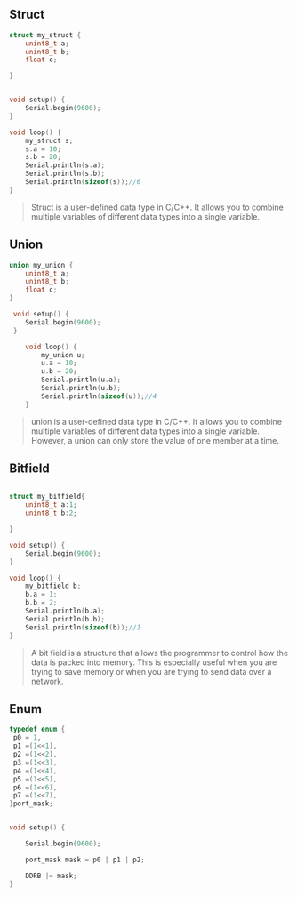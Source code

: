 ## Struct

```c++
struct my_struct {
    unint8_t a;
    unint8_t b;
    float c;

}


void setup() {
    Serial.begin(9600);
}

void loop() {
    my_struct s;
    s.a = 10;
    s.b = 20;
    Serial.println(s.a);
    Serial.println(s.b);
    Serial.println(sizeof(s));//6
}
```

> Struct is a user-defined data type in C/C++. It allows you to combine multiple variables of different data types into a single variable.

## Union

```c++
union my_union {
    unint8_t a;
    unint8_t b;
    float c;
}

 void setup() {
    Serial.begin(9600);
 }

    void loop() {
        my_union u;
        u.a = 10;
        u.b = 20;
        Serial.println(u.a);
        Serial.println(u.b);
        Serial.println(sizeof(u));//4
    }

```

> union is a user-defined data type in C/C++. It allows you to combine multiple variables of different data types into a single variable. However, a union can only store the value of one member at a time.

## Bitfield

```c++

struct my_bitfield{
    unint8_t a:1;
    unint8_t b:2;

}

void setup() {
    Serial.begin(9600);
}

void loop() {
    my_bitfield b;
    b.a = 1;
    b.b = 2;
    Serial.println(b.a);
    Serial.println(b.b);
    Serial.println(sizeof(b));//1
}
```

> A bit field is a structure that allows the programmer to control how the data is packed into memory. This is especially useful when you are trying to save memory or when you are trying to send data over a network.

## Enum

```c++
typedef enum {
 p0 = 1,
 p1 =(1<<1),
 p2 =(1<<2),
 p3 =(1<<3),
 p4 =(1<<4),
 p5 =(1<<5),
 p6 =(1<<6),
 p7 =(1<<7),
}port_mask;


void setup() {

    Serial.begin(9600);

    port_mask mask = p0 | p1 | p2;

    DDRB |= mask;
}
```
